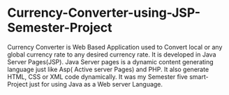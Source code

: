 # Currency-Converter-using-JSP-Semester-Project
Currency Converter is Web Based Application used to Convert local or any global currency rate to any desired currency rate. It is developed in Java Server Pages(JSP). Java Server pages is a dynamic content generating language just like Asp( Active server Pages) and PHP. It also generate HTML, CSS or  XML code dynamically. It was my Semester five smart-Project  just for using Java as a Web server Language.
